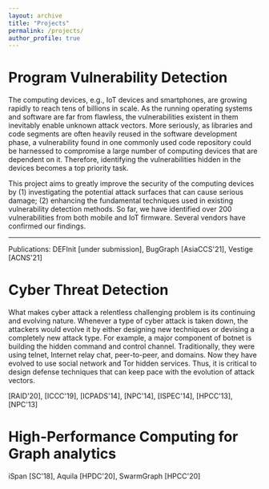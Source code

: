 ```yaml
---
layout: archive
title: "Projects"
permalink: /projects/
author_profile: true
---
```


Program Vulnerability Detection
===============================
The computing devices, e.g., IoT devices and smartphones, are growing rapidly to reach tens of billions in scale. As the running operating systems and software are far from flawless, the vulnerabilities existent in them inevitably enable unknown attack vectors. More seriously, as libraries and code segments are often heavily reused in the software development phase, a vulnerability found in one commonly used code repository could be harnessed to compromise a large number of computing devices that are dependent on it. Therefore, identifying the vulnerabilities hidden in the devices becomes a top priority task.

This project aims to greatly improve the security of the computing devices by
(1) investigating the potential attack surfaces that can cause serious damage;
(2) enhancing the fundamental techniques used in existing vulnerability detection methods.
So far, we have identified over 200 vulnerabilities from both mobile and IoT firmware. Several vendors have confirmed our findings.

---------------------------------
Publications: DEFInit [under submission], BugGraph [AsiaCCS'21], Vestige [ACNS'21]


Cyber Threat Detection
========================
What makes cyber attack a relentless challenging problem is its continuing and evolving nature. Whenever a type of cyber attack is taken down, the attackers would evolve it by either designing new techniques or devising a completely new attack type. For example, a major component of botnet is building the hidden command and control channel. Traditionally, they were using telnet, Internet relay chat, peer-to-peer, and domains. Now they have evolved to use social network and Tor hidden services. Thus, it is critical to design defense techniques that can keep pace with the evolution of attack vectors.

[RAID'20], [ICCC'19], [ICPADS'14], [NPC'14], [ISPEC'14], [HPCC'13], [NPC'13]



High-Performance Computing for Graph analytics
==============================================

iSpan [SC'18], Aquila [HPDC'20], SwarmGraph [HPCC'20]
